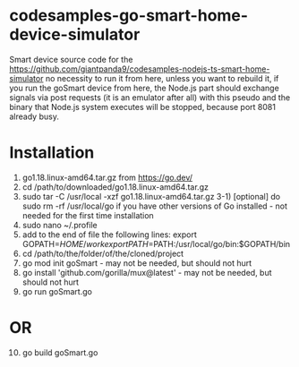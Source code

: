 # codesamples-go-smart-home-device-simulator
Smart device source code for the https://github.com/giantpanda9/codesamples-nodejs-ts-smart-home-simulator no necessity to run it from here, unless you want to rebuild it, if you run the goSmart device from here, the Node.js part should exchange signals via post requests (it is an emulator after all) with this pseudo and the binary that Node.js system executes will be stopped, because port 8081 already busy.
# Installation
1) go1.18.linux-amd64.tar.gz from https://go.dev/
2) cd /path/to/downloaded/go1.18.linux-amd64.tar.gz
3) sudo tar -C /usr/local -xzf go1.18.linux-amd64.tar.gz
3-1) [optional] do sudo rm -rf /usr/local/go if you have other versions of Go installed - not needed for the first time installation
4) sudo nano ~/.profile
5) add to the end of file the following lines:
export GOPATH=$HOME/work
export PATH=$PATH:/usr/local/go/bin:$GOPATH/bin
6) cd /path/to/the/folder/of/the/cloned/project
7) go mod init goSmart - may not be needed, but should not hurt
8) go install 'github.com/gorilla/mux@latest' - may not be needed, but should not hurt
9) go run goSmart.go
# OR 
10) go build goSmart.go
